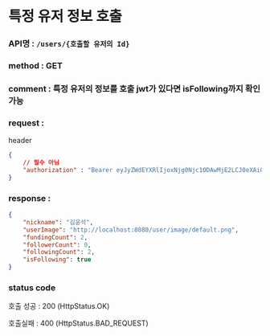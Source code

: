 # 특정 유저 정보 호출
### API명 : `/users/{호출할 유저의 Id}`

### method : GET

### comment : 특정 유저의 정보를 호출 jwt가 있다면 isFollowing까지 확인 가능

### request :
header
~~~json
{
    // 필수 아님
    "authorization" : "Bearer eyJyZWdEYXRlIjoxNjg0Njc1ODAwMjE2LCJ0eXAiOiJKV1QiLCJhbGciOiJIUzM4NCJ9.eyJ1c2VyTnVtIjozLCJuaWNrTmFtZSI6IkFudGVuQSIsImxvZ2luVGltZSI6IjIwMjMtMDUtMjEgMjI6MzA6MDAiLCJleHAiOjE3MTYyMTE4MDB9.qnUiDgPsDxO60ByehcuI3wwAQ0EieYTU87yM7NuWc1HCGd8C8VUfuobIy8G2aRnZ"
}
~~~


### response :
~~~json
{
    "nickname": "김윤석",
    "userImage": "http://localhost:8080/user/image/default.png",
    "fundingCount": 2,
    "followerCount": 0,
    "followingCount": 2,
    "isFollowing": true
}
~~~
### status code
호출 성공 : 200 (HttpStatus.OK)

호출실패 : 400 (HttpStatus.BAD_REQUEST)